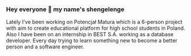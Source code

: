 ### Hey everyone 👋 my name's shengelenge

Lately I've been working on Potencjał Matura which is a 6-person project with aim to create educational platform for high school students in Poland. Also I have been on an internship in BEST S.A. working as a database developer. Every day trying to learn something new to become a better person and a software engineer.
